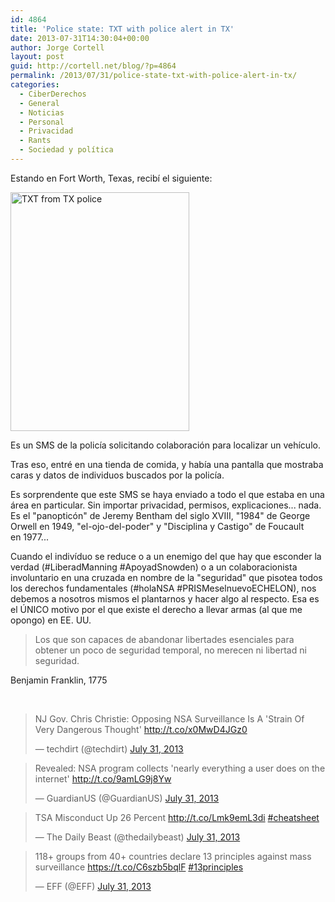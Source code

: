 ```yaml
---
id: 4864
title: 'Police state: TXT with police alert in TX'
date: 2013-07-31T14:30:04+00:00
author: Jorge Cortell
layout: post
guid: http://cortell.net/blog/?p=4864
permalink: /2013/07/31/police-state-txt-with-police-alert-in-tx/
categories:
  - CiberDerechos
  - General
  - Noticias
  - Personal
  - Privacidad
  - Rants
  - Sociedad y polí­tica
---
```

Estando en Fort Worth, Texas, recibí el siguiente:

<img class="aligncenter" alt="TXT from TX police" src="https://lh5.googleusercontent.com/-8odoEau-few/UfbdfUZvlSI/AAAAAAAANj8/yaK6RiwVHDg/w476-h637-no/IMG_2907.JPG" width="286" height="382" />

Es un SMS de la policía solicitando colaboración para localizar un vehículo.

Tras eso, entré en una tienda de comida, y había una pantalla que mostraba caras y datos de individuos buscados por la policía.

Es sorprendente que este SMS se haya enviado a todo el que estaba en una área en particular. Sin importar privacidad, permisos, explicaciones... nada. Es el "panopticón" de Jeremy Bentham del siglo XVIII, "1984" de George Orwell en 1949, "el-ojo-del-poder" y "Disciplina y Castigo" de Foucault en 1977...

Cuando el indivíduo se reduce o a un enemigo del que hay que esconder la verdad (#LiberadManning #ApoyadSnowden) o a un colaboracionista involuntario en una cruzada en nombre de la "seguridad" que pisotea todos los derechos fundamentales (#holaNSA #PRISMeselnuevoECHELON), nos debemos a nosotros mismos el plantarnos y hacer algo al respecto. Esa es el ÚNICO motivo por el que existe el derecho a llevar armas (al que me opongo) en EE. UU.

> Los que son capaces de abandonar libertades esenciales para obtener un poco de seguridad temporal, no merecen ni libertad ni seguridad.

Benjamin Franklin, 1775

 

<blockquote class="twitter-tweet">
  <p>
    NJ Gov. Chris Christie: Opposing NSA Surveillance Is A 'Strain Of Very Dangerous Thought' <a href="http://t.co/x0MwD4JGz0">http://t.co/x0MwD4JGz0</a>
  </p>
  
  <p>
    &mdash; techdirt (@techdirt) <a href="https://twitter.com/techdirt/statuses/362567724209160192">July 31, 2013</a>
  </p>
</blockquote>

<blockquote class="twitter-tweet">
  <p>
    Revealed: NSA program collects 'nearly everything a user does on the internet' <a href="http://t.co/9amLG9j8Yw">http://t.co/9amLG9j8Yw</a>
  </p>
  
  <p>
    &mdash; GuardianUS (@GuardianUS) <a href="https://twitter.com/GuardianUS/statuses/362561033774174209">July 31, 2013</a>
  </p>
</blockquote>

<blockquote class="twitter-tweet">
  <p>
    TSA Misconduct Up 26 Percent <a href="http://t.co/Lmk9emL3di">http://t.co/Lmk9emL3di</a> <a href="https://twitter.com/search?q=%23cheatsheet&src=hash">#cheatsheet</a>
  </p>
  
  <p>
    &mdash; The Daily Beast (@thedailybeast) <a href="https://twitter.com/thedailybeast/statuses/362541599890219011">July 31, 2013</a>
  </p>
</blockquote>

<blockquote class="twitter-tweet">
  <p>
    118+ groups from 40+ countries declare 13 principles against mass surveillance <a href="https://t.co/C6szb5bqlF">https://t.co/C6szb5bqlF</a> <a href="https://twitter.com/search?q=%2313principles&src=hash">#13principles</a>
  </p>
  
  <p>
    &mdash; EFF (@EFF) <a href="https://twitter.com/EFF/statuses/362578184375517184">July 31, 2013</a>
  </p>
</blockquote>